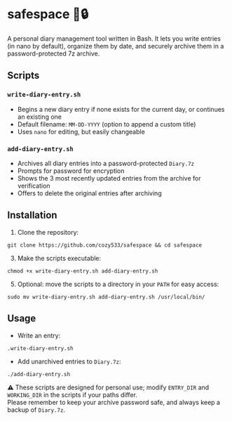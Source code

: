 # safespace 📝🔒

A personal diary management tool written in Bash. It lets you write entries (in nano by default), organize them by date, and securely archive them in a password-protected 7z archive.

## Scripts

### `write-diary-entry.sh`

- Begins a new diary entry if none exists for the current day, or continues an existing one
- Default filename: `MM-DD-YYYY` (option to append a custom title)  
- Uses `nano` for editing, but easily changeable

### `add-diary-entry.sh`

- Archives all diary entries into a password-protected `Diary.7z`  
- Prompts for password for encryption  
- Shows the 3 most recently updated entries from the archive for verification
- Offers to delete the original entries after archiving  

## Installation

1. Clone the repository:
```
git clone https://github.com/cozy533/safespace && cd safespace
```

3. Make the scripts executable:
```
chmod +x write-diary-entry.sh add-diary-entry.sh
```

5. Optional: move the scripts to a directory in your `PATH` for easy access:
```
sudo mv write-diary-entry.sh add-diary-entry.sh /usr/local/bin/
```

## Usage

- Write an entry:
```
.write-diary-entry.sh
```

- Add unarchived entries to `Diary.7z`:
```
./add-diary-entry.sh
```

⚠️ These scripts are designed for personal use; modify `ENTRY_DIR` and `WORKING_DIR` in the scripts if your paths differ. <br>
Please remember to keep your archive password safe, and always keep a backup of `Diary.7z`.
